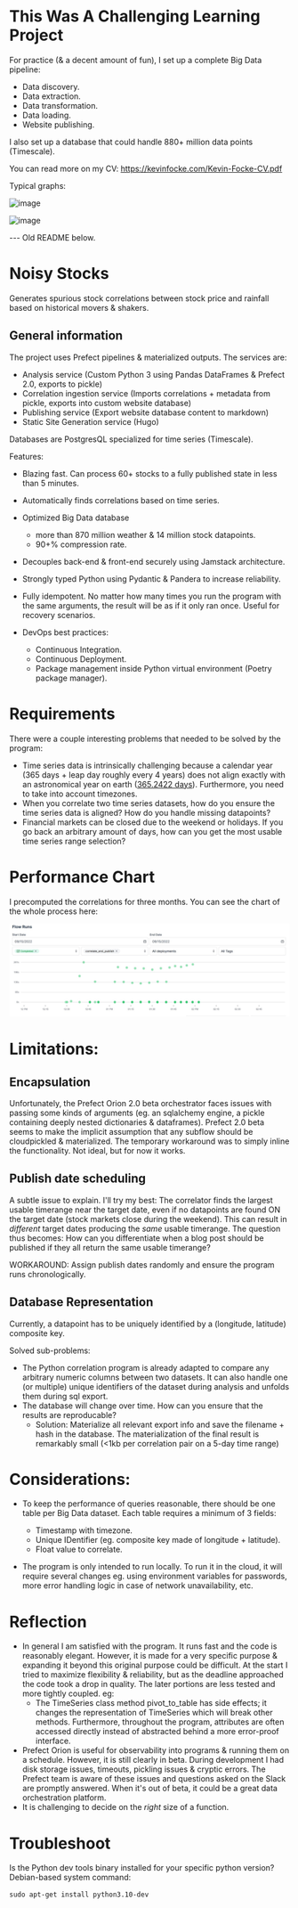 # This Was A Challenging Learning Project

For practice (& a decent amount of fun), I set up a complete Big Data pipeline:

- Data discovery.
- Data extraction.
- Data transformation.
- Data loading.
- Website publishing.

I also set up a database that could handle 880+ million data points (Timescale).

You can read more on my CV: 
https://kevinfocke.com/Kevin-Focke-CV.pdf

Typical graphs:

![image](https://github.com/user-attachments/assets/1fb292bc-5e04-4140-ab1b-6b5d8e97e1c0)

![image](https://github.com/user-attachments/assets/1adf081d-219d-4672-9cff-dc8746b7d2dd)



--- Old README below.

# Noisy Stocks

Generates spurious stock correlations between stock price and rainfall based on historical movers & shakers.

## General information

The project uses Prefect pipelines & materialized outputs. The services are:

* Analysis service (Custom Python 3 using Pandas DataFrames & Prefect 2.0, exports to pickle)
* Correlation ingestion service (Imports correlations + metadata from pickle, exports into custom website database)
* Publishing service (Export website database content to markdown)
* Static Site Generation service (Hugo)

Databases are PostgresQL specialized for time series (Timescale).

Features:

* Blazing fast. Can process 60+ stocks to a fully published state in less than 5 minutes.

* Automatically finds correlations based on time series.

* Optimized Big Data database
	- more than 870 million weather & 14 million stock datapoints.
	- 90+% compression rate.

* Decouples back-end & front-end securely using Jamstack architecture.

* Strongly typed Python using Pydantic & Pandera to increase reliability.

* Fully idempotent. No matter how many times you run the program with the same arguments, the result will be as if it only ran once. Useful for recovery scenarios.

* DevOps best practices: 
	* Continuous Integration.
	* Continuous Deployment.
	* Package management inside Python virtual environment (Poetry package manager).


# Requirements
 
There were a couple interesting problems that needed to be solved by the program:

- Time series data is intrinsically challenging because a calendar year (365 days + leap day roughly every 4 years) does not align exactly with an astronomical year on earth ([365.2422 days](https://pumas.nasa.gov/sites/default/files/examples/04_21_97_1.pdf)). Furthermore, you need to take into account timezones.
- When you correlate two time series datasets, how do you ensure the time series data is aligned? How do you handle missing datapoints?
- Financial markets can be closed due to the weekend or holidays. If you go back an arbitrary amount of days, how can you get the most usable time series range selection?

# Performance Chart
I precomputed the correlations for three months. You can see the chart of the whole process here:

![Chart of main flow performance](performance_correlate_and_publish.jpg)

# Limitations:

## Encapsulation
Unfortunately, the Prefect Orion 2.0 beta orchestrator faces issues with passing some kinds of arguments (eg. an sqlalchemy engine, a pickle containing deeply nested dictionaries & dataframes). Prefect 2.0 beta seems to make the implicit assumption that any subflow should be cloudpickled & materialized. The temporary workaround was to simply inline the functionality. Not ideal, but for now it works. 

## Publish date scheduling

A subtle issue to explain. I'll try my best: The correlator finds the largest usable timerange near the target date, even if no datapoints are found ON the target date (stock markets close during the weekend). This can result in _different_ target dates producing the _same_ usable timerange. The question thus becomes: How can you differentiate when a blog post should be published if they all return the same usable timerange?

WORKAROUND: Assign publish dates randomly and ensure the program runs chronologically.

## Database Representation
Currently, a datapoint has to be uniquely identified by a (longitude, latitude) composite key.

Solved sub-problems:
- The Python correlation program is already adapted to compare any arbitrary numeric columns between two datasets. It can also handle one (or multiple) unique identifiers of the dataset during analysis and unfolds them during sql export.
- The database will change over time. How can you ensure that the results are reproducable?
	- Solution: Materialize all relevant export info and save the filename + hash in the database. The materialization of the final result is remarkably small (<1kb per correlation pair on a 5-day time range)

# Considerations:

* To keep the performance of queries reasonable, there should be one table per Big Data dataset. Each table requires a minimum of 3 fields:
	* Timestamp with timezone.
	* Unique IDentifier (eg. composite key made of longitude + latitude).
	* Float value to correlate.

* The program is only intended to run locally. To run it in the cloud, it will require several changes eg. using environment variables for passwords, more error handling logic in case of network unavailability, etc.

# Reflection

* In general I am satisfied with the program. It runs fast and the code is reasonably elegant. However, it is made for a very specific purpose & expanding it beyond this original purpose could be difficult. At the start I tried to maximize flexibility & reliability, but as the deadline approached the code took a drop in quality. The later portions are less tested and more tightly coupled. eg:
	* The TimeSeries class method pivot_to_table has side effects; it changes the representation of TimeSeries which will break other methods. Furthermore, throughout the program, attributes are often accessed directly instead of abstracted behind a more error-proof interface.
* Prefect Orion is useful for observability into programs & running them on a schedule. However, it is still clearly in beta. During development I had disk storage issues, timeouts, pickling issues & cryptic errors. The Prefect team is aware of these issues and questions asked on the Slack are promptly answered. When it's out of beta, it could be a great data orchestration platform.
* It is challenging to decide on the _right_ size of a function.

# Troubleshoot

Is the Python dev tools binary installed for your specific python version? Debian-based system command:
	
	sudo apt-get install python3.10-dev
